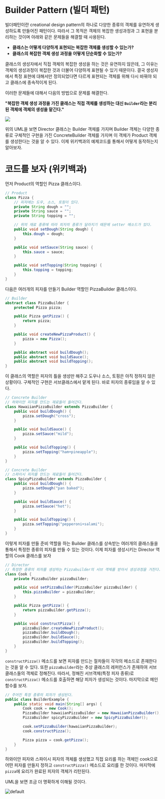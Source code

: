 # Builder Pattern (빌더 패턴)

빌더패턴이란 creational design pattern의 하나로 다양한 종류의 객체를 유연하게 생성하도록 만들어진 패턴이다. 따라서 그 목적은 객체의 복잡한 생성과정과 그 표현을 분리하는 것이며 아래와 같은 문제들을 해결할 때 사용된다.

* **클래스는 어떻게 다양하게 표현되는 복잡한 객체를 생성할 수 있는가?**
* **클래스의 복잡한 객체 생성 과정을 어떻게 단순화할 수 있는가?**

클래스의 생성자에서 직접 객체의 복잡한 생성을 하는 것은 유연하지 않은데, 그 이유는 객체의 생성과정이 복잡한 것과 더불어 다양하게 표현될 수 있기 때문이다. 결국 생성자에서 특정 표현에 대해서만 정의되었다면 다르게 표현되는 객체를 위해 다시 바꿔야 되고 클래스에 종속적이게 된다. 

이러한 문제들에 대해서 다음의 방법으로 문제를 해결한다.

**"복잡한 객체 생성 과정을 가진 클래스는 직접 객체를 생성하는 대신 `Builder`라는 분리된 객체에 객체의 생성을 맡긴다."**

<img src="https://upload.wikimedia.org/wikipedia/commons/thumb/f/f3/Builder_UML_class_diagram.svg/1050px-Builder_UML_class_diagram.svg.png">

위의 UML을 보면 Director 클래스는 Builder 객체를 가지며 Builder 객체는 다양한 종류로 구체적인 구현을 가진 ConcreteBuilder 객체를 가지며 이 객체가 Product 객체를 생성한다는 것을 알 수 있다. 이제 위키백과의 예제코드를 통해서 어떻게 동작하는지 알아보자.



# 코드를 보자 (위키백과)

먼저 Product의 역할인 Pizza 클래스이다.

```java
// Product
class Pizza {
    // 피자에는 도우, 소스, 토핑이 있다.
	private String dough = "";
	private String sauce = "";
	private String topping = "";

    // 위의 재료 종류에 따라 피자의 종류가 달라지기 때문에 setter 메소드가 있다.
	public void setDough(String dough) {
		this.dough = dough;
	}

	public void setSauce(String sauce) {
		this.sauce = sauce;
	}

	public void setTopping(String topping) {
		this.topping = topping;
	}
}
```

다음은 여러개의 피자를 만들기 Builder 역할인 PizzaBuilder 클래스이다.

```java
// Builder
abstract class PizzaBuilder {
	protected Pizza pizza;

	public Pizza getPizza() {
		return pizza;
	}

	public void createNewPizzaProduct() {
		pizza = new Pizza();
	}

	public abstract void buildDough();
	public abstract void buildSauce();
	public abstract void buildTopping();
}

```

이 클래스의 역할은 피자의 틀을 생성만 해주고 도우나 소스, 토핑은 아직 정하지 않은 상황이다. 구체적인 구현은 서브클래스에서 맡게 된다. 바로 피자의 종류임을 알 수 있다.

```java
// Concrete Builder
// 하와이안 피자를 만드는 재료들이 들어간다.
class HawaiianPizzaBuilder extends PizzaBuilder {
	public void buildDough() {
		pizza.setDough("cross");
	}

	public void buildSauce() {
		pizza.setSauce("mild");
	}

	public void buildTopping() {
		pizza.setTopping("ham+pineapple");
	}
}

// Concrete Builder
// 스파이시 피자를 만드는 재료들이 들어간다.
class SpicyPizzaBuilder extends PizzaBuilder {
	public void buildDough() {
		pizza.setDough("pan baked");
	}

	public void buildSauce() {
		pizza.setSauce("hot");
	}

	public void buildTopping() {
		pizza.setTopping("pepperoni+salami");
	}
}
```

이렇게 피자를 만들 준비 역할을 하는 Builder 클래스를 상속받는 여러개의 클래스들을 통해서 특정한 종류의 피자를 만들 수 있는 것이다. 이제 피자를 생성시키는 Director 역할의 Cook 클래스를 보자

```java
// Director
// 특정한 종류의 피자를 생성하는 Pizzabuilder의 서브 객체를 받아서 생성과정을 거친다.
class Cook {
	private PizzaBuilder pizzaBuilder;

	public void setPizzaBuilder(PizzaBuilder pizzaBuilder) {
		this.pizzaBuilder = pizzaBuilder;
	}

	public Pizza getPizza() {
		return pizzaBuilder.getPizza();
	}

	public void constructPizza() {
		pizzaBuilder.createNewPizzaProduct();
		pizzaBuilder.buildDough();
		pizzaBuilder.buildSauce();
		pizzaBuilder.buildTopping();
	}
}
```

`constructPizza()` 메소드를 보면 피자를 만드는 절차들이 각각의 메소드로 존재한다는 것을 알 수 있다. 또한 `pizzaBuilder`라는 추상 클래스의 레퍼런스가 존재하여 서브 클래스들의 객체로 정해진다. 따라서, 정해진 서브객체(특정 피자 종류)로 `constructPizza()` 메소드를 호출하면 해당 피자가 생성되는 것이다. 마지막으로 메인 함수를 보자.

```java
// 주어진 특정 종류의 피자가 생성된다.
public class BuilderExample {
	public static void main(String[] args) {
		Cook cook = new Cook();
		PizzaBuilder hawaiianPizzaBuilder = new HawaiianPizzaBuilder();
		PizzaBuilder spicyPizzaBuilder = new SpicyPizzaBuilder();

		cook.setPizzaBuilder(hawaiianPizzaBuilder);
		cook.constructPizza();

		Pizza pizza = cook.getPizza();
	}
}
```

하와이안 피자와 스파이시 피자의 객체를 생성했고 직접 요리를 하는 객체인 cook으로 어떤 피자를 만들지 정하고 `constructPizza()` 메소드로 요리를 한 것이다. 마지막에 `pizza`에 요리가 완료된 피자의 객체가 리턴된다.

UML을 보면 조금 더 명확하게 이해될 것이다.

![default](https://user-images.githubusercontent.com/35518072/39763034-08c26e4a-5317-11e8-99c3-7f459360faff.PNG)